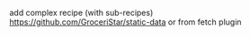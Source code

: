 add complex recipe (with sub-recipes)
https://github.com/GroceriStar/static-data or from fetch plugin
